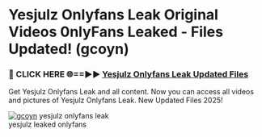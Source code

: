 # Yesjulz Onlyfans Leak Original Videos 0nlyFans Leaked - Files Updated! (gcoyn)

<h3>🔴 CLICK HERE 🌐==►► <a href="https://best4dudes.click/HH4t6V" rel="nofollow">Yesjulz Onlyfans Leak Updated Files</a></h3>

Get Yesjulz Onlyfans Leak and all content. Now you can access all videos and pictures of Yesjulz Onlyfans Leak. New Updated Files 2025!

[![gcoyn](https://github.com/user-attachments/assets/8c521d6e-e6e3-4a75-9320-d58ab9d79d5b)](https://best4dudes.click/HH4t6V)
yesjulz onlyfans leak<br>
yesjulz leaked onlyfans